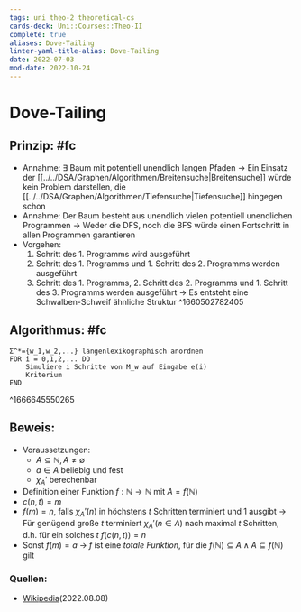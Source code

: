 ```yaml
---
tags: uni theo-2 theoretical-cs
cards-deck: Uni::Courses::Theo-II
complete: true
aliases: Dove-Tailing
linter-yaml-title-alias: Dove-Tailing
date: 2022-07-03
mod-date: 2022-10-24
---
```


# Dove-Tailing

## Prinzip: #fc
- Annahme: $\exists$ Baum mit potentiell unendlich langen Pfaden
	-> Ein Einsatz der [[../../DSA/Graphen/Algorithmen/Breitensuche|Breitensuche]] würde kein Problem darstellen, die [[../../DSA/Graphen/Algorithmen/Tiefensuche|Tiefensuche]] hingegen schon
- Annahme: Der Baum besteht aus unendlich vielen potentiell unendlichen Programmen
	-> Weder die DFS, noch die BFS würde einen Fortschritt in allen Programmen garantieren
- Vorgehen:
	1. Schritt des 1. Programms wird ausgeführt
	2. Schritt des 1. Programms und 1. Schritt des 2. Programms werden ausgeführt
	3. Schritt des 1. Programms, 2. Schritt des 2. Programms und 1. Schritt des 3. Programms werden ausgeführt
	-> Es entsteht eine Schwalben-Schweif ähnliche Struktur
^1660502782405

## Algorithmus: #fc
```
Σ^*={w_1,w_2,...} längenlexikographisch anordnen
FOR i = 0,1,2,... DO
	Simuliere i Schritte von M_w auf Eingabe e(i)
	Kriterium
END
```
^1666645550265

## Beweis:
- Voraussetzungen:
	- $A \subseteq \mathbb{N}, A \neq \emptyset$
	- $a \in A$ beliebig und fest
	- $\chi_A'$ berechenbar
- Definition einer Funktion $f:\mathbb{N} \rightarrow \mathbb{N}$ mit $A = f(\mathbb{N})$
- $c(n,t)=m$
- $f(m) = n$, falls $\chi_A'(n)$ in höchstens $t$ Schritten terminiert und 1 ausgibt
	-> Für genügend große $t$ terminiert $\chi_A'(n \in A)$ nach maximal $t$ Schritten, d.h. für ein solches $t$ $f(c(n,t))=n$
- Sonst $f(m) = a$
	-> $f$ ist eine *totale Funktion*, für die $f(\mathbb{N}) \subseteq A \wedge A \subseteq f(\mathbb{N})$ gilt

### Quellen:
- [Wikipedia](<https://en.wikipedia.org/wiki/Dovetailing_(computer_science)>)(2022.08.08)

